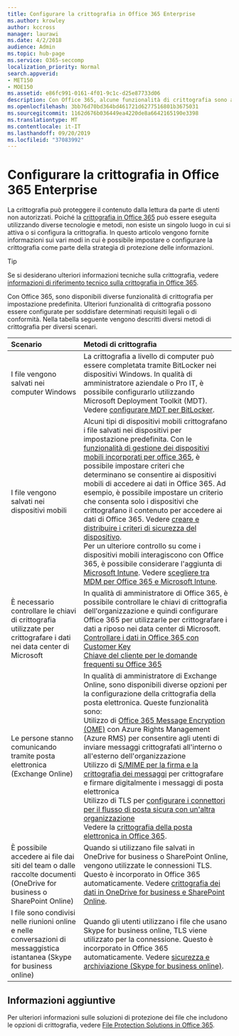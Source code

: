 ```yaml
---
title: Configurare la crittografia in Office 365 Enterprise
ms.author: krowley
author: kccross
manager: laurawi
ms.date: 4/2/2018
audience: Admin
ms.topic: hub-page
ms.service: O365-seccomp
localization_priority: Normal
search.appverid:
- MET150
- MOE150
ms.assetid: e86fc991-0161-4f01-9c1c-d25e87733d06
description: Con Office 365, alcune funzionalità di crittografia sono attivate per impostazione predefinita. altre funzionalità possono essere configurate per soddisfare determinati requisiti legali o di conformità.
ms.openlocfilehash: 3bb76d70bd364bd461721d6277516801b3675031
ms.sourcegitcommit: 1162d676b036449ea4220de8a6642165190e3398
ms.translationtype: MT
ms.contentlocale: it-IT
ms.lasthandoff: 09/20/2019
ms.locfileid: "37083992"
---
```

# <a name="set-up-encryption-in-office-365-enterprise"></a>Configurare la crittografia in Office 365 Enterprise

La crittografia può proteggere il contenuto dalla lettura da parte di utenti non autorizzati. Poiché la [crittografia in Office 365](encryption.md) può essere eseguita utilizzando diverse tecnologie e metodi, non esiste un singolo luogo in cui si attiva o si configura la crittografia. In questo articolo vengono fornite informazioni sui vari modi in cui è possibile impostare o configurare la crittografia come parte della strategia di protezione delle informazioni.
  
> [!TIP]
> Se si desiderano ulteriori informazioni tecniche sulla crittografia, vedere [informazioni di riferimento tecnico sulla crittografia in Office 365](technical-reference-details-about-encryption.md).
  
Con Office 365, sono disponibili diverse funzionalità di crittografia per impostazione predefinita. Ulteriori funzionalità di crittografia possono essere configurate per soddisfare determinati requisiti legali o di conformità. Nella tabella seguente vengono descritti diversi metodi di crittografia per diversi scenari.
  
|**Scenario**|**Metodi di crittografia**|
|:-----|:-----|
|I file vengono salvati nei computer Windows  <br/> |La crittografia a livello di computer può essere completata tramite BitLocker nei dispositivi Windows. In qualità di amministratore aziendale o Pro IT, è possibile configurarlo utilizzando Microsoft Deployment Toolkit (MDT). Vedere [configurare MDT per BitLocker](https://go.microsoft.com/fwlink/?linkid=849282).  <br/> |
|I file vengono salvati nei dispositivi mobili  <br/> |Alcuni tipi di dispositivi mobili crittografano i file salvati nei dispositivi per impostazione predefinita. Con le [funzionalità di gestione dei dispositivi mobili incorporati per office 365](https://support.office.com/article/a1da44e5-7475-4992-be91-9ccec25905b0), è possibile impostare criteri che determinano se consentire ai dispositivi mobili di accedere ai dati in Office 365. Ad esempio, è possibile impostare un criterio che consenta solo i dispositivi che crittografano il contenuto per accedere ai dati di Office 365. Vedere [creare e distribuire i criteri di sicurezza del dispositivo](https://support.office.com/article/d310f556-8bfb-497b-9bd7-fe3c36ea2fd6).  <br/> Per un ulteriore controllo su come i dispositivi mobili interagiscono con Office 365, è possibile considerare l'aggiunta di [Microsoft Intune](https://aka.ms/qzln04). Vedere [scegliere tra MDM per Office 365 e Microsoft Intune](https://support.office.com/article/c93d9ab9-efb2-4349-9b93-30c30562ee22).  <br/> |
|È necessario controllare le chiavi di crittografia utilizzate per crittografare i dati nei data center di Microsoft  <br/> | In qualità di amministratore di Office 365, è possibile controllare le chiavi di crittografia dell'organizzazione e quindi configurare Office 365 per utilizzarle per crittografare i dati a riposo nei data center di Microsoft.  <br/> [Controllare i dati in Office 365 con Customer Key](controlling-your-data-using-customer-key.md) <br/> [Chiave del cliente per le domande frequenti su Office 365](service-encryption-with-customer-key-faq.md) <br/> |
|Le persone stanno comunicando tramite posta elettronica (Exchange Online)  <br/> | In qualità di amministratore di Exchange Online, sono disponibili diverse opzioni per la configurazione della crittografia della posta elettronica. Queste funzionalità sono:  <br/>  Utilizzo di [Office 365 Message Encryption (OME)](set-up-new-message-encryption-capabilities.md) con Azure Rights Management (Azure RMS) per consentire agli utenti di inviare messaggi crittografati all'interno o all'esterno dell'organizzazione  <br/>  Utilizzo di [S/MIME per la firma e la crittografia dei messaggi](https://aka.ms/c6dozg) per crittografare e firmare digitalmente i messaggi di posta elettronica  <br/>  Utilizzo di TLS per [configurare i connettori per il flusso di posta sicura con un'altra organizzazione](https://aka.ms/hs809p) <br/>  Vedere la [crittografia della posta elettronica in Office 365](https://aka.ms/hic3f7).  <br/> |
|È possibile accedere ai file dai siti del team o dalle raccolte documenti (OneDrive for business o SharePoint Online)  <br/> |Quando si utilizzano file salvati in OneDrive for business o SharePoint Online, vengono utilizzate le connessioni TLS. Questo è incorporato in Office 365 automaticamente. Vedere [crittografia dei dati in OneDrive for business e SharePoint Online](https://go.microsoft.com/fwlink/?linkid=526379).  <br/> |
|I file sono condivisi nelle riunioni online e nelle conversazioni di messaggistica istantanea (Skype for business online)  <br/> |Quando gli utenti utilizzano i file che usano Skype for business online, TLS viene utilizzato per la connessione. Questo è incorporato in Office 365 automaticamente. Vedere [sicurezza e archiviazione (Skype for business online)](https://aka.ms/nuq4ws).  <br/> |

## <a name="additional-information"></a>Informazioni aggiuntive

Per ulteriori informazioni sulle soluzioni di protezione dei file che includono le opzioni di crittografia, vedere [File Protection Solutions in Office 365](https://www.microsoft.com/en-us/download/details.aspx?id=55523).